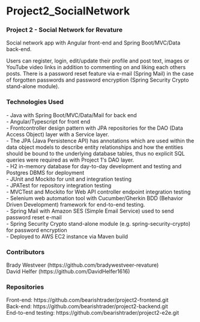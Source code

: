 # Project2_SocialNetwork
<h3>Project 2 - Social Network for Revature</h3>

  Social network app with Angular front-end and Spring Boot/MVC/Data back-end.

  Users can register, login, edit/update their profile and post text, images or YouTube video links in addition to commenting on and liking each others posts. 
  There is a password reset feature via e-mail (Spring Mail) in the case of forgotten passwords and password encryption (Spring Security Crypto stand-alone module).

<h3>Technologies Used</h3>
  - Java with Spring Boot/MVC/Data/Mail for back end<br/>
  - Angular/Typescript for front end<br/>
  - Frontcontroller design pattern with JPA repositories for the DAO (Data Access Object) layer with a Service layer.<br/>
  - The JPA (Java Persistence API) has annotations which are used within the data object models to describe entity relationships and how the entities should be bound to the underlying database tables, thus no explicit SQL queries were required as with Project 1's DAO layer.<br/>
  - H2 in-memory database for day-to-day development and testing and Postgres DBMS for deployment<br/>
  - JUnit and Mockito for unit and integration testing<br/>
  - JPATest for repository integration testing<br/>
  - MVCTest and Mockito for Web API controller endpoint integration testing<br/>
  - Selenium web automation tool with Cucumber/Gherkin BDD (Behavior Driven Development) framework for end-to-end testing.<br/>
  - Spring Mail with Amazon SES (Simple Email Service) used to send password reset e-mail<br/>
  - Spring Security Crypto stand-alone module (e.g. spring-security-crypto) for password encryption<br/>
  - Deployed to AWS EC2 instance via Maven build<br/>

<h3>Contributors</h3>
  Brady Westveer (https://github.com/bradywestveer-revature)<br/>
  David Helfer  (https://github.com/DavidHelfer1616)<br/>

<h3>Repositories</h3>
  Front-end:  https://github.com/bearishtrader/project2-frontend.git<br/>
  Back-end:  https://github.com/bearishtrader/project2-backend.git<br/>
  End-to-end testing:  https://github.com/bearishtrader/project2-e2e.git
